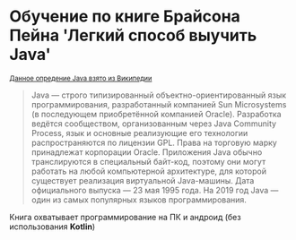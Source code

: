   # Обучение по книге Брайсона Пейна 'Легкий способ выучить Java'
  <sub>[Данное опредение Java взято из Википедии](https://ru.wikipedia.org/wiki/Java)</sub>
  
  > Java — строго типизированный объектно-ориентированный язык    программирования, разработанный компанией Sun Microsystems (в последующем приобретённой компанией Oracle). Разработка ведётся сообществом, организованным через Java Community Process, язык и основные реализующие его технологии распространяются по лицензии GPL. Права на торговую марку принадлежат корпорации Oracle.
  Приложения Java обычно транслируются в специальный байт-код, поэтому они могут работать на любой компьютерной архитектуре, для которой существует реализация виртуальной Java-машины. Дата официального выпуска — 23 мая 1995 года. На 2019 год Java — один из самых популярных языков программирования. 
  
  Книга охватывает программирование на ПК и андроид (без использования **Kotlin**)
